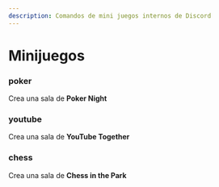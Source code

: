 ```yaml
---
description: Comandos de mini juegos internos de Discord
---
```


# Minijuegos

### poker

Crea una sala de **Poker Night**

### youtube

Crea una sala de **YouTube Together**

### chess

Crea una sala de **Chess in the Park**
